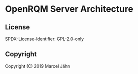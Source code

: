 # OpenRQM Server Architecture


## License

SPDX-License-Identifier: GPL-2.0-only

## Copyright

Copyright (C) 2019 Marcel Jähn
